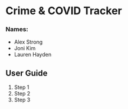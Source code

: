 # Crime &amp; COVID Tracker

### Names:
- Alex Strong
- Joni Kim
- Lauren Hayden


## User Guide

1) Step 1
2) Step 2
3) Step 3
